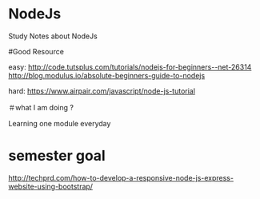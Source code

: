 # NodeJs
Study Notes about NodeJs


#Good Resource 

easy:
http://code.tutsplus.com/tutorials/nodejs-for-beginners--net-26314
http://blog.modulus.io/absolute-beginners-guide-to-nodejs


hard:
https://www.airpair.com/javascript/node-js-tutorial


＃what I am doing ?

Learning one module everyday

# semester goal

http://techprd.com/how-to-develop-a-responsive-node-js-express-website-using-bootstrap/
